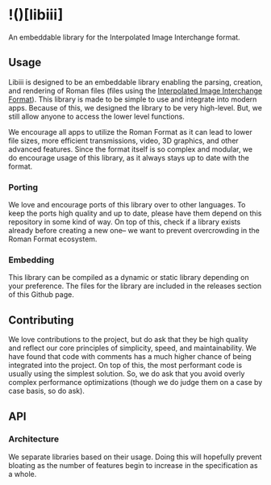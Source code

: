 # !()[libiii]

An embeddable library for the Interpolated Image Interchange format.

## Usage

Libiii is designed to be an embeddable library enabling the parsing, creation, and rendering of Roman files (files using the [Interpolated Image Interchange Format](https://vault.fairfieldprogramming.org/standards/roman-format)). This library is made to be simple to use and integrate into modern apps. Because of this, we designed the library to be very high-level. But, we still allow anyone to access the lower level functions.

We encourage all apps to utilize the Roman Format as it can lead to lower file sizes, more efficient transmissions, video, 3D graphics, and other advanced features. Since the format itself is so complex and modular, we do encourage usage of this library, as it always stays up to date with the format.

### Porting

We love and encourage ports of this library over to other languages. To keep the ports high quality and up to date, please have them depend on this repository in some kind of way. On top of this, check if a library exists already before creating a new one– we want to prevent overcrowding in the Roman Format ecosystem.

### Embedding

This library can be compiled as a dynamic or static library depending on your preference. The files for the library are included in the releases section of this Github page.

## Contributing

We love contributions to the project, but do ask that they be high quality and reflect our core principles of simplicity, speed, and maintainability. We have found that code with comments has a much higher chance of being integrated into the project. On top of this, the most performant code is usually using the simplest solution. So, we do ask that you avoid overly complex performance optimizations (though we do judge them on a case by case basis, so do ask).

## API

### Architecture

We separate libraries based on their usage. Doing this will hopefully prevent bloating as the number of features begin to increase in the specification as a whole.
